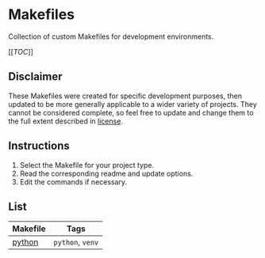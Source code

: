 # Makefiles

Collection of custom Makefiles for development environments.

[[_TOC_]]

## Disclaimer

These Makefiles were created for specific development purposes, then updated to be more generally applicable to a wider variety of projects. They cannot be considered complete, so feel free to update and change them to the full extent described in [license](./LICENSE).

## Instructions

1. Select the Makefile for your project type.
2. Read the corresponding readme and update options.
3. Edit the commands if necessary.

## List

|Makefile|Tags|
|---|---|
|[python](./python/)|`python`, `venv`|
